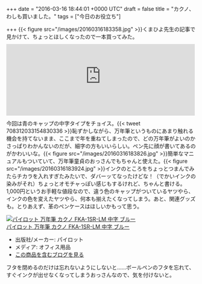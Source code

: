 
+++
date = "2016-03-16 18:44:01 +0000 UTC"
draft = false
title = "カクノ、わしも買いました。"
tags = ["今日のお役立ち"]

+++
{{< figure src="/images/20160316183358.jpg"  >}}くまひよ先生の記事で見かけて、ちょっとほしくなったので一本買ってみた。<iframe src="http://kmhiyohanco.hatenablog.com/embed/2016/03/11/212036" title="カクノ、買いました。 - くまひよ、わーきんぐでいず" class="embed-card embed-blogcard" scrolling="no" frameborder="0" style="display: block; width: 100%; height: 190px; max-width: 500px; margin: 10px 0px;"></iframe>今回は青のキャップの中字タイプをチョイス。{{< tweet 708312033154830336 >}}恥ずかしながら、万年筆というものにあまり触れる機会を持てないまま、ここまで年を重ねてしまったので、どの万年筆がよいのかさっぱりわかんないのだが、細字の方もいいらしい。ペン先に顔が書いてあるのがかわいいな。{{< figure src="/images/20160316183826.jpg"  >}}簡単なマニュアルもついていて、万年筆童貞のおっさんでもちゃんと使えた。{{< figure src="/images/20160316183924.jpg"  >}}インクのところをちょっとつまんでみたらチカラを入れすぎたみたいで、ダバーッてなったけどな！（でかいインクの染みがそれ）ちょっとオモチャっぽい感じもするけれど、ちゃんと書ける。1,000円というお手軽な値段なので、違う色のキャップがついているヤツやら、インクの色を変えたヤツやら、何本も揃えたくなってしまう。あと、関連グッズも。とりあえず、革のペンケースはほしいかもって思う。<div class="hatena-asin-detail"><a href="http://www.amazon.co.jp/exec/obidos/ASIN/B00G1VDV9E/bestylesnet-22/"><img src="http://ecx.images-amazon.com/images/I/31unKJhY8pL._SL160_.jpg" class="hatena-asin-detail-image" alt="パイロット 万年筆 カクノ FKA-1SR-LM 中字 ブルー" title="パイロット 万年筆 カクノ FKA-1SR-LM 中字 ブルー"/></a><div class="hatena-asin-detail-info"><a href="http://www.amazon.co.jp/exec/obidos/ASIN/B00G1VDV9E/bestylesnet-22/">パイロット 万年筆 カクノ FKA-1SR-LM 中字 ブルー</a><ul><li><span class="hatena-asin-detail-label">出版社/メーカー:</span> パイロット</li><li><span class="hatena-asin-detail-label">メディア:</span> オフィス用品</li><li><a href="http://d.hatena.ne.jp/asin/B00G1VDV9E/bestylesnet-22" target="_blank">この商品を含むブログを見る</a></li></ul></div><div class="hatena-asin-detail-foot"></div></div>フタを閉めるのだけは忘れないようにしないと……ボールペンのフタを忘れて、すぐインクが出せなくなってしまうおっさんなので、気を付けないと。



